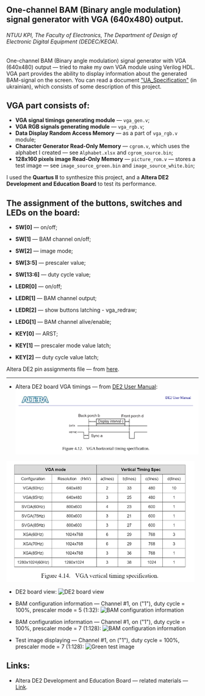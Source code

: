 ## One-channel BAM (Binary angle modulation) signal generator with VGA (640x480) output.

###### NTUU KPI, The Faculty of Electronics, The Department of Design of Electronic Digital Equipment (DEDEC/KEOA).

One-channel BAM (Binary angle modulation) signal generator with VGA (640x480) output — tried to make my own VGA module using Verilog HDL.
VGA part provides the ability to display information about the generated BAM-signal on the screen.
You can read a document ["UA_Specification"][3] (in ukrainian), which consists of some description of this project. 

## VGA part consists of: 

+ **VGA signal timings generating module** — `vga_gen.v`;
+ **VGA RGB signals generating module** — `vga_rgb.v`;
+ **Data Display Random Access Memory** — as a part of `vga_rgb.v` module;
+ **Character Generator Read-Only Memory** — `cgrom.v`, which uses the alphabet I created — see `Alphabet.xlsx` and `cgrom_source.bin`;
+ **128x160 pixels image Read-Only Memory** — `picture_rom.v` — stores a test image — see `image_source_green.bin` and `image_source_white.bin`;

I used the **Quartus II** to synthesize this project, and a **Altera DE2 Development and Education Board** to test its performance.

## The assignment of the buttons, switches and LEDs on the board:

+ **SW[0]** — on/off;
+ **SW[1]** — BAM channel on/off;
+ **SW[2]** — image mode;
+ **SW[3:5]** — prescaler value;
+ **SW[13:6]** — duty cycle value;


+ **LEDR[0]** — on/off;
+ **LEDR[1]** — BAM channel output;
+ **LEDR[2]** — show buttons latching - vga_redraw;
+ **LEDG[1]** — BAM channel alive/enable;


+ **KEY[0]** — ARST;
+ **KEY[1]** — prescaler mode value latch;
+ **KEY[2]** — duty cycle value latch;

Altera DE2 pin assignments file — from [here][4].

---

+ Altera DE2 board VGA timings — from [DE2 User Manual][5]:
![Altera DE2 VGA timings](https://github.com/vsilchuk/Verilog_HDL_VGA_BAM/blob/master/img/altera_de2_vga_timings.png "Altera DE2 VGA timings")

![VGA vertical timing specification](https://github.com/vsilchuk/Verilog_HDL_VGA_BAM/blob/master/img/altera_de2_vga_vert_timings.png "VGA vertical timing specification")

+ DE2 board view:
![DE2 board view](https://github.com/vsilchuk/Verilog_HDL_VGA_BAM/blob/master/img/altera_de2.png "DE2 board view")

+ BAM configuration information — Channel #1, on ("1"), duty cycle = 100%, prescaler mode = 5 (1:32):
![BAM configuration information](https://github.com/vsilchuk/Verilog_HDL_VGA_BAM/blob/master/img/bam_config_info_pm_5.png "BAM configuration information")

+ BAM configuration information — Channel #1, on ("1"), duty cycle = 100%, prescaler mode = 7 (1:128):
![BAM configuration information](https://github.com/vsilchuk/Verilog_HDL_VGA_BAM/blob/master/img/bam_config_info_pm_7.png "BAM configuration information")

+ Test image displaying — Channel #1, on ("1"), duty cycle = 100%, prescaler mode = 7 (1:128):
![Green test image](https://github.com/vsilchuk/Verilog_HDL_VGA_BAM/blob/master/img/test_image_displaying.png "Green test image")

## Links:

+ Altera DE2 Development and Education Board — related materials — [Link][6].

[3]: https://github.com/vsilchuk/Verilog_HDL_VGA_BAM/blob/master/doc/UA_Specification.pdf
[4]: https://github.com/KorotkiyEugene/intel_fpga_boards/blob/master/DE2/DE2_pin_assignments.csv
[5]: https://github.com/KorotkiyEugene/intel_fpga_boards/blob/master/DE2/Manual/DE2_UserManual_1.6.pdf
[6]: https://github.com/KorotkiyEugene/intel_fpga_boards/tree/master/DE2
